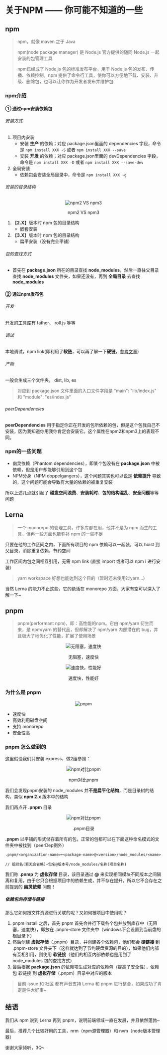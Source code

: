 # 关于NPM —— 你可能不知道的一些

## npm
> npm，就像 maven 之于 Java
> 
> npm(node package manager) 是 Node.js 官方提供的随同 Node.js 一起安装的包管理工具
> 
> npm已经成了 Node.js 包的标准发布平台，用于 Node.js 包的发布、传播、依赖控制。npm 提供了命令行工具，使你可以方便地下载、安装、升级、删除包，也可以让你作为开发者发布并维护包

### npm介绍
#### ① 通过npm安装依赖包
###### 安装方式
  1. 项目内安装
     - 安装 **生产** 的依赖；对应 package.json里面的 dependencies 字段，命令是 `npm install XXX -S` 或者 `npm install XXX --save`
     - 安装 **开发** 的依赖；对应 package.json里面的 devDependencies 字段，命令是 `npm install XXX -D` 或者 `npm install XXX --save-dev`
  2. 全局安装
     - 依赖包会安装全局目录中，命令是 `npm install XXX -g`

###### 安装的目录结构
<p align="center">
  <img src="https://github.com/jimwong666/FEstart/blob/master/knowledge/npm/TheNPMYouDontKnow/imgs/npm2vs3.png" alt="npm2 VS npm3">
</p>
<p align="center">
  <span>npm2 VS npm3</span>
</p>

1. 【**2.X**】版本时 npm 包的目录结构
   - 嵌套安装
2. 【**3.X**】版本时 npm 包的目录结构
   - 扁平安装（没有完全平铺）

###### 包的查找方式
  - 首先在 **package.json** 所在的目录查找 **node_modules**，然后一直往父目录查找 **node_modules** 文件夹，如果还没有，再到 **全局目录** 去查找 **node_modules**

#### ② 通过npm发布包

###### 开发
开发的工具库有 father、 roll.js 等等

###### 调试
本地调试，npm link(即利用了**软链**，可以再了解一下**硬链**，[参考文章](https://www.ruanyifeng.com/blog/2011/12/inode.html))

###### 产物
一般会生成三个文件夹， dist, lib, es
> 对应到 package.json 文件里面的入口文件字段是 "main": "lib/index.js" 和 "module": "es/index.js"

###### peerDependencies
**peerDependencies** 用于指定你正在开发的包所依赖的包，但是这个包我自己不安装，因为我知道你用我你肯定会安装它。这个属性在npm2和npm3上的表现不同。

### npm的一些问题
- 幽灵依赖（Phantom dependencies），即某个包没有在 **package.json** 中被依赖，但是用户却能够引用到这个包
- NPM分身（NPM doppelgangers），这个问题其实也可以说是 **依赖提升** 导致的，这个问题可能会导致有大量的依赖的被重复安装

所以上述几点就引起了 **磁盘空间浪费**、**安装耗时**、**包的结构混乱**、**安全问题**等等 问题

## Lerna

> 一个 monorepo 的管理工具，许多库都在用，他并不是为 npm 而生的工具，但再一些方面也能弥补 npm 的一些不足

只要在他的工作区间之内，下面所有项目的 npm 依赖可以一起装，可以 hoist 到父目录，消除重复依赖，节约空间

工作区间内包之间相互引用，无需 npm link (直接 import 或者可以 npm i 进行安装)

> yarn workspace 好想也能达到这个目的（暂时还未使用过yarn...）

当然 Lerna 的能力不止这些，它的绝活在 monorepo 方面，大家有空可以深入了解一下~

## pnpm

> pnpm(performant npm)，即：高性能的npm。它由 npm/yarn 衍生而来，是 npm/yarn 的替代品，但却解决了 npm/yarn 内部潜在的 bug，并且极大了地优化了性能，扩展了使用场景


<p align="center">
  <img src="https://github.com/jimwong666/FEstart/blob/master/knowledge/npm/TheNPMYouDontKnow/imgs/fast.png" alt="无阻塞，速度快">
</p>
<p align="center">
  <span>无阻塞，速度快</span>
</p>

<p align="center">
  <img src="https://github.com/jimwong666/FEstart/blob/master/knowledge/npm/TheNPMYouDontKnow/imgs/performant.jpg" alt="速度快，性能好">
</p>
<p align="center">
  <span>速度快，性能好</span>
</p>

### 为什么是 pnpm
<p align="center">
  <img src="https://github.com/jimwong666/FEstart/blob/master/knowledge/npm/TheNPMYouDontKnow/imgs/why.png" alt="pnpm">
</p>

- 速度快
- 高效利用磁盘空间
- 支持 monorepo
- 安全性高

### pnpm 怎么做到的

这里假设我们只安装 express，做2组参照：

<p align="center">
  <img src="https://github.com/jimwong666/FEstart/blob/master/knowledge/npm/TheNPMYouDontKnow/imgs/compare.png" alt="npm对比pnpm">
</p>
<p align="center">
  <span>npm对比pnpm</span>
</p>

我们会发现pnpm安装的 node_modules 并**不是扁平化结构**，而是目录树的结构，类似 **npm 2.x** 版本中的结构

我们再点开 **.pnpm** 目录

<p align="center">
  <img src="https://github.com/jimwong666/FEstart/blob/master/knowledge/npm/TheNPMYouDontKnow/imgs/.pnpm.png" alt="npm对比pnpm">
</p>
<p align="center">
  <span>.pnpm目录</span>
</p>

**.pnpm** 以平铺的形式储存着所有的包，正常的包都可以在下面这种命名模式的文件夹中被找到（peerDep例外）
```
.pnpm/<organization-name>+<package-name>@<version>/node_modules/<name>

// 组织名(若无会省略)+包名@版本号/node_modules/名称(项目名称)
```
我们称 **.pnmp** 为 **虚拟存储** 目录，该目录通过 **<package-name>@<version>** 来实现相同模块不同版本之间隔离和复用，由于它只会根据项目中的依赖生成，并不存在提升，所以它不会存在之前提到的 **幽灵依赖** 问题！

##### 依赖包的存储与链接

那么它如何跟文件资源进行关联的呢？又如何被项目中使用呢？

1. pnpm install 之后，首先 pnpm 首先会并行下载各个包并放到库存中（无阻塞，速度快），即放在 .pnpm-store 文件夹中（windows下会设置到当前盘的根目录下）
2. 然后创建 **虚拟存储**（.pnpm）目录，并创建各个依赖包，他们都会 **硬链接** 到 .pnpm-store 文件夹下（这样就达到了节约硬盘资源的目的），如果他们内部有互相引用，则使用 **软链接**（他们的相互内部依赖也是用到了 node_modules 包的查找方式）
3. 最后根据 **package.json** 的依赖项生成对应的依赖包（提高了安全性），依赖包 软链接 到 **虚拟存储**（.pnpm）目录中对应的版本
  
> 目前 issue 和 社区 都有声音支持 Lerna 和 pnpm 进行整合，如果成功了肯定是件大好事~

## 结语

我们从 npm 说到 Lerna 再到 pnpm，说明前端领域一直在发展，并且依然蓬勃~
  
最后，推荐几个比较好用的工具，nrm（npm源管理器）和 nvm（node版本管理器）

谢谢大家倾听，3Q~
